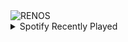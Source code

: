 <div align="justify">
<picture>
    <source media="(prefers-color-scheme: dark)" srcset="https://i.ibb.co/rp2hdGw/output-gif.gif">
    <source media="(prefers-color-scheme: light)" srcset="https://i.ibb.co/rp2hdGw/output-gif.gif">
    <img alt="RENOS" src="https://i.ibb.co/rp2hdGw/output-gif.gif">
</picture>
<details>
<summary>Spotify Recently Played</summary>
<img src="https://spotify-recently-played-readme.vercel.app/api?user=31d6d6zerc5ct6kck32na2ozsqf4&unique=1&width=400" alt="Spotify" />
</details>
</div>

<!-- Image deletion URL: https://ibb.co/n1MyPsL/81d5e5657c2a18956e56dc420e6e3a32 -->